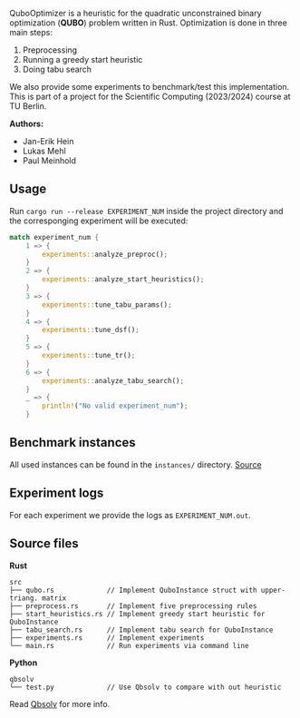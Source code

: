 QuboOptimizer is a heuristic for the quadratic unconstrained binary optimization
(**QUBO**) problem written in Rust.
Optimization is done in three main steps:

1. Preprocessing
2. Running a greedy start heuristic
3. Doing tabu search

We also provide some experiments to benchmark/test this implementation.  
This is part of a project for the Scientific Computing (2023/2024) course at
TU Berlin.

**Authors:**  
* Jan-Erik Hein  
* Lukas Mehl  
* Paul Meinhold

## Usage
Run `cargo run --release EXPERIMENT_NUM` inside the project directory and the
corresponging experiment will be executed:
```Rust
match experiment_num {
    1 => {
        experiments::analyze_preproc();
    }
    2 => {
        experiments::analyze_start_heuristics();
    }
    3 => {
        experiments::tune_tabu_params();
    }
    4 => {
        experiments::tune_dsf();
    }
    5 => {
        experiments::tune_tr();
    }
    6 => {
        experiments::analyze_tabu_search();
    }
    _ => {
        println!("No valid experiment_num");
    }
```

## Benchmark instances
All used instances can be found in the `instances/` directory.
[Source](https://github.com/rliang/qubo-benchmark-instances)

## Experiment logs
For each experiment we provide the logs as `EXPERIMENT_NUM.out`.

## Source files
**Rust**
```
src
├── qubo.rs             // Implement QuboInstance struct with upper-triang. matrix
├── preprocess.rs       // Implement five preprocessing rules
├── start_heuristics.rs // Implement greedy start heuristic for QuboInstance
├── tabu_search.rs      // Implement tabu search for QuboInstance
├── experiments.rs      // Implement experiments
└── main.rs             // Run experiments via command line
```
**Python**
```
qbsolv
└── test.py             // Use Qbsolv to compare with out heuristic
```
Read [Qbsolv](https://github.com/dwavesystems/qbsolv) for more info.
